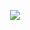 
<p align="center"><img src="https://github.com/user-attachments/assets/14de5a79-adce-4294-a9bb-193620768c8d" /></p>
